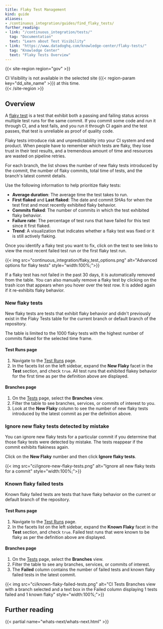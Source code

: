```yaml
---
title: Flaky Test Management
kind: guide
aliases:
- /continuous_integration/guides/find_flaky_tests/
further_reading:
- link: "/continuous_integration/tests/"
  tag: "Documentation"
  text: "Learn about Test Visibility"
- link: "https://www.datadoghq.com/knowledge-center/flaky-tests/"
  tag: "Knowledge Center"
  text: "Flaky Tests Overview" 
---
```


{{< site-region region="gov" >}}
<div class="alert alert-warning">CI Visibility is not available in the selected site ({{< region-param key="dd_site_name" >}}) at this time.</div>
{{< /site-region >}}

## Overview

A [flaky test][1] is a test that exhibit both a passing and failing status across multiple test runs for the same commit. If you commit some code and run it through CI, and a test fails, and you run it through CI again and the test passes, that test is unreliable as proof of quality code.

Flaky tests introduce risk and unpredictability into your CI system and end product. When people have to remember which tests are flaky, they lose trust in their test results, and a tremendous amount of time and resources are wasted on pipeline retries.

For each branch, the list shows the number of new flaky tests introduced by the commit, the number of flaky commits, total time of tests, and the branch's latest commit details. 

Use the following information to help prioritize flaky tests:

* **Average duration**: The average time the test takes to run.
* **First flaked** and **Last flaked**: The date and commit SHAs for when the test first and most recently exhibited flaky behavior.
* **Commits flaked**: The number of commits in which the test exhibited flaky behavior.
* **Failure rate**: The percentage of test runs that have failed for this test since it first flaked.
* **Trend**: A visualization that indicates whether a flaky test was fixed or it is still actively flaking.

Once you identify a flaky test you want to fix, click on the test to see links to view the most recent failed test run or the first flaky test run.

{{< img src="continuous_integration/flaky_test_options.png" alt="Advanced options for flaky tests" style="width:100%;">}}

If a flaky test has not failed in the past 30 days, it is automatically removed from the table. You can also manually remove a flaky test by clicking on the trash icon that appears when you hover over the test row. It is added again if it re-exhibits flaky behavior.

### New flaky tests

New flaky tests are tests that exhibit flaky behavior and didn't previously exist in the Flaky Tests table for the current branch or default branch of the repository.

<div class="alert alert-info">The table is limited to the 1000 flaky tests with the highest number of commits flaked for the selected time frame.</div>

#### Test Runs page

1. Navigate to the [Test Runs][2] page.
2. In the facets list on the left sidebar, expand the **New Flaky** facet in the **Test** section, and check `true`.
All test runs that exhibited flakey behavior for the first time as per the definition above are displayed.

#### Branches page

1. On the [Tests][3] page, select the **Branches** view.
2. Filter the table to see branches, services, or commits of interest to you.
3. Look at the **New Flaky** column to see the number of new flaky tests introduced by the latest commit as per the definition above.

### Ignore new flaky tests detected by mistake

You can ignore new flaky tests for a particular commit if you determine that those flaky tests were detected by mistake. The tests reappear if the commit exhibits flakiness again.

Click on the **New Flaky** number and then click **Ignore flaky tests**.

{{< img src="ci/ignore-new-flaky-tests.png" alt="Ignore all new flaky tests for a commit" style="width:100%;">}}

### Known flaky failed tests

Known flaky failed tests are tests that have flaky behavior on the current or default branch of the repository.

#### Test Runs page

1. Navigate to the [Test Runs][2] page.
2. In the facets list on the left sidebar, expand the **Known Flaky** facet in the **Test** section, and check `true`.
Failed test runs that were known to be flaky as per the definition above are displayed.

#### Branches page

1. On the [Tests][3] page, select the **Branches** view.
2. Filter the table to see any branches, services, or commits of interest.
3. The **Failed** column contains the number of failed tests and known flaky failed tests in the latest commit.

{{< img src="ci/known-flaky-failed-tests.png" alt="CI Tests Branches view with a branch selected and a text box in the Failed column displaying 1 tests failed and 1 known flaky" style="width:100%;">}}

## Further reading

{{< partial name="whats-next/whats-next.html" >}}

[1]: /glossary/#flaky-test
[2]: https://app.datadoghq.com/ci/test-runs
[3]: https://app.datadoghq.com/ci/test-services?view=branches
